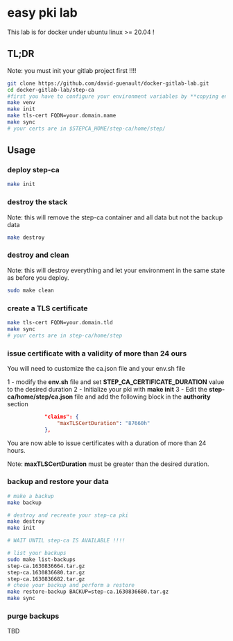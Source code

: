 # easy pki lab

This lab is for docker under ubuntu linux >= 20.04 !

## TL;DR

Note: you must init your gitlab project first !!!!


```bash
git clone https://github.com/david-guenault/docker-gitlab-lab.git
cd docker-gitlab-lab/step-ca
#first you have to configure your environment variables by **copying env.sh.sample to env.sh** and modify the values in this file so it match your needs. 
make venv
make init
make tls-cert FQDN=your.domain.name
make sync
# your certs are in $STEPCA_HOME/step-ca/home/step/
```

## Usage

### deploy step-ca

```bash
make init
```

### destroy the stack 
Note: this will remove the step-ca container and all data but not the backup data

```bash
make destroy
```

### destroy and clean 

Note: this will destroy everything and let your environment in the same state as before you deploy. 

```bash
sudo make clean
```

### create a TLS certificate

```bash
make tls-cert FQDN=your.domain.tld
make sync
# your certs are in step-ca/home/step
```

### issue certificate with a validity of more than 24 ours

You will need to customize the ca.json file and your env.sh file

1 - modify the **env.sh** file and set **STEP_CA_CERTIFICATE_DURATION** value to the desired duration
2 - Initialize your pki with **make init**
3 - Edit the **step-ca/home/step/ca.json** file and add the following block in the **authority** section

```json
            "claims": {
                "maxTLSCertDuration": "87660h"
            },
```
You are now able to issue certificates with a duration of more than 24 hours. 

Note: **maxTLSCertDuration** must be greater than the desired duration.

### backup and restore your data

``` bash 
# make a backup
make backup 

# destroy and recreate your step-ca pki
make destroy 
make init

# WAIT UNTIL step-ca IS AVAILABLE !!!!

# list your backups
sudo make list-backups
step-ca.1630836664.tar.gz
step-ca.1630836680.tar.gz
step-ca.1630836682.tar.gz
# chose your backup and perform a restore 
make restore-backup BACKUP=step-ca.1630836680.tar.gz
make sync
```

### purge backups

TBD
